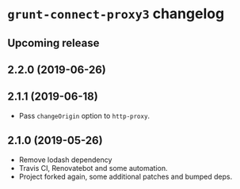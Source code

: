 # `grunt-connect-proxy3` changelog

## Upcoming release

## 2.2.0 (2019-06-26)

## 2.1.1 (2019-06-18)

-   Pass `changeOrigin` option to `http-proxy`.

## 2.1.0 (2019-05-26)

-   Remove lodash dependency
-   Travis CI, Renovatebot and some automation.
-   Project forked again, some additional patches and bumped deps.
